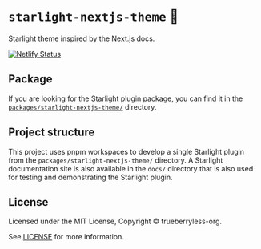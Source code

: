 # `starlight-nextjs-theme` 🎱

Starlight theme inspired by the Next.js docs.

[![Netlify Status](https://api.netlify.com/api/v1/badges/f5ff9a22-4671-4b28-af57-1b2902ef0ec4/deploy-status)](https://app.netlify.com/sites/starlight-nextjs-theme/deploys)

## Package

If you are looking for the Starlight plugin package, you can find it in the [`packages/starlight-nextjs-theme/`](/packages/starlight-nextjs-theme/) directory.

## Project structure

This project uses pnpm workspaces to develop a single Starlight plugin from the `packages/starlight-nextjs-theme/` directory. A Starlight documentation site is also available in the `docs/` directory that is also used for testing and demonstrating the Starlight plugin.

## License

Licensed under the MIT License, Copyright © trueberryless-org.

See [LICENSE](/LICENSE) for more information.
